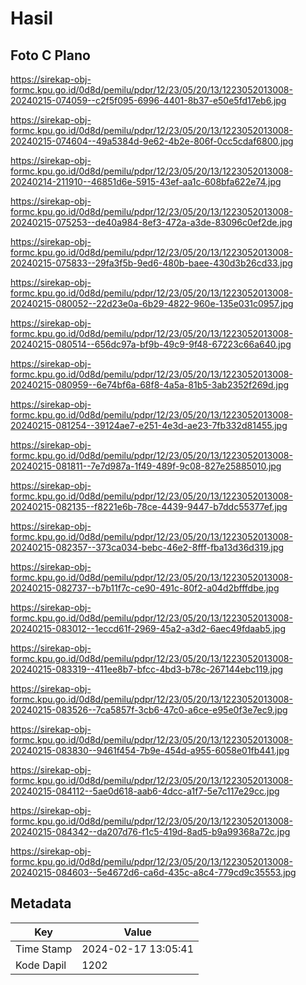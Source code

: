 # Hasil

## Foto C Plano

https://sirekap-obj-formc.kpu.go.id/0d8d/pemilu/pdpr/12/23/05/20/13/1223052013008-20240215-074059--c2f5f095-6996-4401-8b37-e50e5fd17eb6.jpg

https://sirekap-obj-formc.kpu.go.id/0d8d/pemilu/pdpr/12/23/05/20/13/1223052013008-20240215-074604--49a5384d-9e62-4b2e-806f-0cc5cdaf6800.jpg

https://sirekap-obj-formc.kpu.go.id/0d8d/pemilu/pdpr/12/23/05/20/13/1223052013008-20240214-211910--46851d6e-5915-43ef-aa1c-608bfa622e74.jpg

https://sirekap-obj-formc.kpu.go.id/0d8d/pemilu/pdpr/12/23/05/20/13/1223052013008-20240215-075253--de40a984-8ef3-472a-a3de-83096c0ef2de.jpg

https://sirekap-obj-formc.kpu.go.id/0d8d/pemilu/pdpr/12/23/05/20/13/1223052013008-20240215-075833--29fa3f5b-9ed6-480b-baee-430d3b26cd33.jpg

https://sirekap-obj-formc.kpu.go.id/0d8d/pemilu/pdpr/12/23/05/20/13/1223052013008-20240215-080052--22d23e0a-6b29-4822-960e-135e031c0957.jpg

https://sirekap-obj-formc.kpu.go.id/0d8d/pemilu/pdpr/12/23/05/20/13/1223052013008-20240215-080514--656dc97a-bf9b-49c9-9f48-67223c66a640.jpg

https://sirekap-obj-formc.kpu.go.id/0d8d/pemilu/pdpr/12/23/05/20/13/1223052013008-20240215-080959--6e74bf6a-68f8-4a5a-81b5-3ab2352f269d.jpg

https://sirekap-obj-formc.kpu.go.id/0d8d/pemilu/pdpr/12/23/05/20/13/1223052013008-20240215-081254--39124ae7-e251-4e3d-ae23-7fb332d81455.jpg

https://sirekap-obj-formc.kpu.go.id/0d8d/pemilu/pdpr/12/23/05/20/13/1223052013008-20240215-081811--7e7d987a-1f49-489f-9c08-827e25885010.jpg

https://sirekap-obj-formc.kpu.go.id/0d8d/pemilu/pdpr/12/23/05/20/13/1223052013008-20240215-082135--f8221e6b-78ce-4439-9447-b7ddc55377ef.jpg

https://sirekap-obj-formc.kpu.go.id/0d8d/pemilu/pdpr/12/23/05/20/13/1223052013008-20240215-082357--373ca034-bebc-46e2-8fff-fba13d36d319.jpg

https://sirekap-obj-formc.kpu.go.id/0d8d/pemilu/pdpr/12/23/05/20/13/1223052013008-20240215-082737--b7b11f7c-ce90-491c-80f2-a04d2bfffdbe.jpg

https://sirekap-obj-formc.kpu.go.id/0d8d/pemilu/pdpr/12/23/05/20/13/1223052013008-20240215-083012--1eccd61f-2969-45a2-a3d2-6aec49fdaab5.jpg

https://sirekap-obj-formc.kpu.go.id/0d8d/pemilu/pdpr/12/23/05/20/13/1223052013008-20240215-083319--411ee8b7-bfcc-4bd3-b78c-267144ebc119.jpg

https://sirekap-obj-formc.kpu.go.id/0d8d/pemilu/pdpr/12/23/05/20/13/1223052013008-20240215-083526--7ca5857f-3cb6-47c0-a6ce-e95e0f3e7ec9.jpg

https://sirekap-obj-formc.kpu.go.id/0d8d/pemilu/pdpr/12/23/05/20/13/1223052013008-20240215-083830--9461f454-7b9e-454d-a955-6058e01fb441.jpg

https://sirekap-obj-formc.kpu.go.id/0d8d/pemilu/pdpr/12/23/05/20/13/1223052013008-20240215-084112--5ae0d618-aab6-4dcc-a1f7-5e7c117e29cc.jpg

https://sirekap-obj-formc.kpu.go.id/0d8d/pemilu/pdpr/12/23/05/20/13/1223052013008-20240215-084342--da207d76-f1c5-419d-8ad5-b9a99368a72c.jpg

https://sirekap-obj-formc.kpu.go.id/0d8d/pemilu/pdpr/12/23/05/20/13/1223052013008-20240215-084603--5e4672d6-ca6d-435c-a8c4-779cd9c35553.jpg


## Metadata

| Key        | Value               |
| ---------- | ------------------- |
| Time Stamp | 2024-02-17 13:05:41 |
| Kode Dapil | 1202                |



